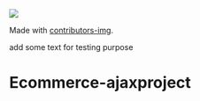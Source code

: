 <a href="https://github.com/crrakib5/ecommerce-team-project/graphs/contributors">
  <img src="https://contrib.rocks/image?repo=crrakib5/ecommerce-team-project" />
</a>

Made with [contributors-img](https://contrib.rocks).



add some text for testing purpose
# Ecommerce-ajaxproject
